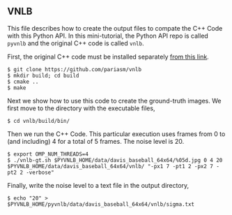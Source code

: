 VNLB
---

This file describes how to create the output files to compate the C++ Code with this Python API. In this mini-tutorial, the Python API repo is called `pyvnlb` and the original C++ code is called `vnlb`.

First, the original C++ code must be installed separately [from this link](https://github.com/pariasm/vnlb). 

```
$ git clone https://github.com/pariasm/vnlb
$ mkdir build; cd build
$ cmake ..
$ make
```

Next we show how to use this code to create the ground-truth images. We first move to the directory with the executable files,

```
$ cd vnlb/build/bin/
```

Then we run the C++ Code. This particular execution uses frames from 0 to (and including) 4 for a total of 5 frames. The noise level is 20. 

```
$ export OMP_NUM_THREADS=4
$ ./vnlb-gt.sh $PYVNLB_HOME/data/davis_baseball_64x64/%05d.jpg 0 4 20 $PYVNLB_HOME/data/davis_baseball_64x64/vnlb/ "-px1 7 -pt1 2 -px2 7 -pt2 2 -verbose"
```

Finally, write the noise level to a text file in the output directory,

```
$ echo "20" > $PYVNLB_HOME/pyvnlb/data/davis_baseball_64x64/vnlb/sigma.txt
```
